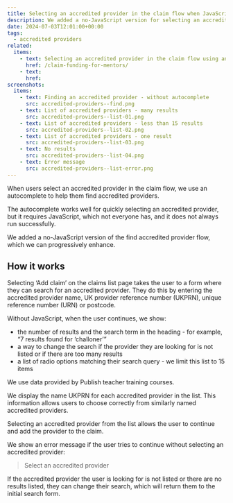```yaml
---
title: Selecting an accredited provider in the claim flow when JavaScript is unavailable
description: We added a no-JavaScript version for selecting an accredited provider in the claim flow
date: 2024-07-03T12:01:00+00:00
tags:
  - accredited providers
related:
  items:
    - text: Selecting an accredited provider in the claim flow using an autocomplete
      href: /claim-funding-for-mentors/
    - text:
      href:
screenshots:
  items:
    - text: Finding an accredited provider - without autocomplete
      src: accredited-providers--find.png
    - text: List of accredited providers - many results
      src: accredited-providers--list-01.png
    - text: List of accredited providers - less than 15 results
      src: accredited-providers--list-02.png
    - text: List of accredited providers - one result
      src: accredited-providers--list-03.png
    - text: No results
      src: accredited-providers--list-04.png
    - text: Error message
      src: accredited-providers--list-error.png
---
```


When users select an accredited provider in the claim flow, we use an autocomplete to help them find accredited providers.

The autocomplete works well for quickly selecting an accredited provider, but it requires JavaScript, which not everyone has, and it does not always run successfully.

We added a no-JavaScript version of the find accredited provider flow, which we can progressively enhance.

## How it works

Selecting ‘Add claim’ on the claims list page takes the user to a form where they can search for an accredited provider. They do this by entering the accredited provider name, UK provider reference number (UKPRN), unique reference number (URN) or postcode.

Without JavaScript, when the user continues, we show:

- the number of results and the search term in the heading - for example, “7 results found for ‘challoner’”
- a way to change the search if the provider they are looking for is not listed or if there are too many results
- a list of radio options matching their search query - we limit this list to 15 items

We use data provided by Publish teacher training courses.

We display the name UKPRN for each accredited provider in the list. This information allows users to choose correctly from similarly named accredited providers.

Selecting an accredited provider from the list allows the user to continue and add the provider to the claim.

We show an error message if the user tries to continue without selecting an accredited provider:

> Select an accredited provider

If the accredited provider the user is looking for is not listed or there are no results listed, they can change their search, which will return them to the initial search form.
